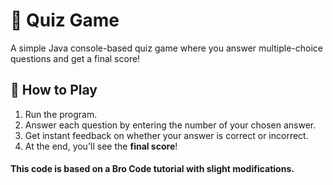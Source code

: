 # 🎉 Quiz Game  

A simple Java console-based quiz game where you answer multiple-choice questions and get a final score!  

## 📜 How to Play  
1. Run the program.  
2. Answer each question by entering the number of your chosen answer.  
3. Get instant feedback on whether your answer is correct or incorrect.  
4. At the end, you'll see the **final score**!

#### This code is based on a Bro Code tutorial with slight modifications.
